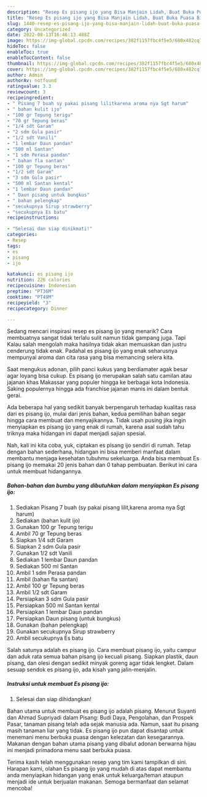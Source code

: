 ```yaml
---
description: "Resep Es pisang ijo yang Bisa Manjain Lidah, Buat Buka Puasa Bisa Manjain Lidah"
title: "Resep Es pisang ijo yang Bisa Manjain Lidah, Buat Buka Puasa Bisa Manjain Lidah"
slug: 1440-resep-es-pisang-ijo-yang-bisa-manjain-lidah-buat-buka-puasa-bisa-manjain-lidah
category: Uncategorized
date: 2022-08-13T16:46:13.488Z
image: https://img-global.cpcdn.com/recipes/382f1157fbc4f5e5/680x482cq70/es-pisang-ijo-foto-resep-utama.jpg
hideToc: false
enableToc: true
enableTocContent: false
thumbnail: https://img-global.cpcdn.com/recipes/382f1157fbc4f5e5/680x482cq70/es-pisang-ijo-foto-resep-utama.jpg
cover: https://img-global.cpcdn.com/recipes/382f1157fbc4f5e5/680x482cq70/es-pisang-ijo-foto-resep-utama.jpg
author: Admin
authorAv: notfound
ratingvalue: 3.3
reviewcount: 3
recipeingredient:
- " Pisang 7 buah sy pakai pisang lilitkarena aroma nya Sgt harum"
- " bahan kulit ijo"
- "100 gr Tepung terigu"
- "70 gr Tepung beras"
- "1/4 sdt Garam"
- "2 sdm Gula pasir"
- "1/2 sdt Vanili"
- "1 lembar Daun pandan"
- "500 ml Santan"
- "1 sdm Perasa pandan"
- " bahan fla santan"
- "100 gr Tepung beras"
- "1/2 sdt Garam"
- "3 sdm Gula pasir"
- "500 ml Santan kental"
- "1 lembar Daun pandan"
- " Daun pisang untuk bungkus"
- " bahan pelengkap"
- "secukupnya Sirup strawberry"
- "secukupnya Es batu"
recipeinstructions:

- "Selesai dan siap dinikmati!"
categories:
- Resep
tags:
- es
- pisang
- ijo

katakunci: es pisang ijo 
nutrition: 226 calories
recipecuisine: Indonesian
preptime: "PT36M"
cooktime: "PT49M"
recipeyield: "3"
recipecategory: Dinner

---
```



Sedang mencari inspirasi resep es pisang ijo yang menarik? Cara membuatnya sangat tidak terlalu sulit namun tidak gampang juga. Tapi Kalau salah mengolah maka hasilnya tidak akan memuaskan dan justru cenderung tidak enak. Padahal es pisang ijo yang enak seharusnya mempunyai aroma dan cita rasa yang bisa memancing selera kita.


Saat mengukus adonan, pilih panci kukus yang berdiamater agak besar agar loyang bisa cukup. Es pisang ijo merupakan salah satu camilan atau jajanan khas Makassar yang populer hingga ke berbagai kota Indonesia. Saking populernya hingga ada franchise jajanan manis ini dalam bentuk gerai.

Ada beberapa hal yang sedikit banyak berpengaruh terhadap kualitas rasa dari es pisang ijo, mulai dari jenis bahan, kedua pemilihan bahan segar hingga cara membuat dan menyajikannya. Tidak usah pusing jika ingin menyiapkan es pisang ijo yang enak di rumah, karena asal sudah tahu triknya maka hidangan ini dapat menjadi sajian spesial.


Nah, kali ini kita coba, yuk, ciptakan es pisang ijo sendiri di rumah. Tetap dengan bahan sederhana, hidangan ini bisa memberi manfaat dalam membantu menjaga kesehatan tubuhmu sekeluarga. Anda bisa membuat Es pisang ijo memakai 20 jenis bahan dan 0 tahap pembuatan. Berikut ini cara untuk membuat hidangannya.

<!--inarticleads1-->

##### Bahan-bahan dan bumbu yang dibutuhkan dalam menyiapkan Es pisang ijo:

1. Sediakan  Pisang 7 buah (sy pakai pisang lilit,karena aroma nya Sgt harum)
1. Sediakan  (bahan kulit ijo)
1. Gunakan 100 gr Tepung terigu
1. Ambil 70 gr Tepung beras
1. Siapkan 1/4 sdt Garam
1. Siapkan 2 sdm Gula pasir
1. Gunakan 1/2 sdt Vanili
1. Sediakan 1 lembar Daun pandan
1. Sediakan 500 ml Santan
1. Ambil 1 sdm Perasa pandan
1. Ambil  (bahan fla santan)
1. Ambil 100 gr Tepung beras
1. Ambil 1/2 sdt Garam
1. Persiapkan 3 sdm Gula pasir
1. Persiapkan 500 ml Santan kental
1. Persiapkan 1 lembar Daun pandan
1. Persiapkan  Daun pisang (untuk bungkus)
1. Gunakan  (bahan pelengkap)
1. Gunakan secukupnya Sirup strawberry
1. Ambil secukupnya Es batu


Salah satunya adalah es pisang ijo. Cara membuat pisang ijo, yaitu campur dan aduk rata semua bahan pisang ijo kecuali pisang. Siapkan plastik, daun pisang, dan olesi dengan sedikit minyak goreng agar tidak lengket. Dalam sesuap sendok es pisang ijo, ada kisah yang jalin-menjalin. 

<!--inarticleads2-->

##### Instruksi untuk membuat Es pisang ijo:


1. Selesai dan siap dihidangkan!

Bahan utama untuk membuat es pisang ijo adalah pisang. Menurut Suyanti dan Ahmad Supriyadi dalam Pisang: Budi Daya, Pengolahan, dan Prospek Pasar, tanaman pisang telah ada sejak manusia ada. Namun, saat itu pisang masih tanaman liar yang tidak. Es pisang ijo pun dapat disantap untuk menemani menu berbuka puasa dengan kelezatan dan kesegarannya. Makanan dengan bahan utama pisang yang dibalut adonan berwarna hijau ini menjadi primadona menu saat berbuka puasa. 

Terima kasih telah menggunakan resep yang tim kami tampilkan di sini. Harapan kami, olahan Es pisang ijo yang mudah di atas dapat membantu anda menyiapkan hidangan yang enak untuk keluarga/teman ataupun menjadi ide untuk berjualan makanan. Semoga bermanfaat dan selamat mencoba!

